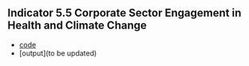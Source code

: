 ## Indicator 5.5 Corporate Sector Engagement in Health and Climate Change

* [code](UNGC_indicator/code/)
* [output](to be updated)

